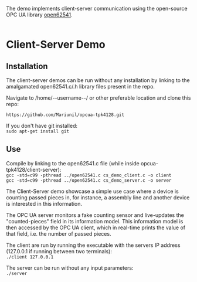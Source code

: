 The demo implements client-server communication using the open-source OPC UA library [open62541](https://github.com/open62541/open62541.git). <br /> <br />




# Client-Server Demo

## Installation
The client-server demos can be run without any installation by linking to the amalgamated open62541.c/.h library files present in the repo.

Navigate to /home/--username--/ or other preferable location and clone this repo: 

`https://github.com/Mariunil/opcua-tpk4128.git`  

If you don't have git installed:  
`sudo apt-get install git`

## Use
Compile by linking to the open62541.c file (while inside opcua-tpk4128/client-server):  
`gcc -std=c99 -pthread ../open62541.c cs_demo_client.c -o client`  
`gcc -std=c99 -pthread ../open62541.c cs_demo_server.c -o server`  

The Client-Server demo showcase a simple use case where a device is counting passed pieces in, for instance, a assembly line and another device is interested in this information.

The OPC UA server monitors a fake counting sensor and live-updates the "counted-pieces" field in its information model. This information model is then accessed by the OPC UA client, which in real-time prints the value of that field, i.e. the number of passed pieces.  

The client are run by running the executable with the servers IP address (127.0.0.1 if running between two terminals):  
`./client 127.0.0.1`

The server can be run without any input parameters:  
`./server` <br /> <br /> <br />


